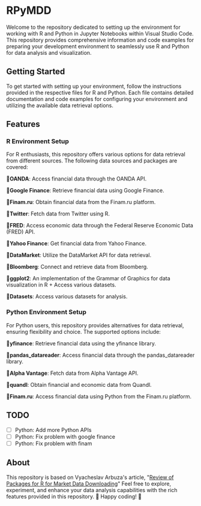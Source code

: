 # RPyMDD
Welcome to the repository dedicated to setting up the environment for working with R and Python in Jupyter Notebooks within Visual Studio Code. This repository provides comprehensive information and code examples for preparing your development environment to seamlessly use R and Python for data analysis and visualization.
## Getting Started
To get started with setting up your environment, follow the instructions provided in the respective files for R and Python. Each file contains detailed documentation and code examples for configuring your environment and utilizing the available data retrieval options.

## Features
### R Environment Setup
For R enthusiasts, this repository offers various options for data retrieval from different sources. The following data sources and packages are covered:

📌**OANDA**: Access financial data through the OANDA API.

📌**Google Finance**: Retrieve financial data using Google Finance.

📌**Finam.ru**: Obtain financial data from the Finam.ru platform.

📌**Twitter**: Fetch data from Twitter using R.

📌**FRED**: Access economic data through the Federal Reserve Economic Data (FRED) API.

📌**Yahoo Finance**: Get financial data from Yahoo Finance.

📌**DataMarket**: Utilize the DataMarket API for data retrieval.

📌**Bloomberg**: Connect and retrieve data from Bloomberg.

📌**ggplot2**: An implementation of the Grammar of Graphics for data visualization in R + Access various datasets.

📌**Datasets**: Access various datasets for analysis.

### Python Environment Setup
For Python users, this repository provides alternatives for data retrieval, ensuring flexibility and choice. The supported options include:

📌**yfinance**: Retrieve financial data using the yfinance library.

📌**pandas_datareader**: Access financial data through the pandas_datareader library.

📌**Alpha Vantage**: Fetch data from Alpha Vantage API.

📌**quandl**: Obtain financial and economic data from Quandl.

📌**Finam.ru**: Access financial data using Python from the Finam.ru platform.

## TODO
- [ ] Python: Add more Python APIs
- [ ] Python: Fix problem with google finance
- [ ] Python: Fix problem with finam

## About
This repository is based on Vyacheslav Arbuza's article, "[Review of Packages for R for Market Data Downloading](https://github.com/SkivHisink/RPyMDD/blob/main/docs/OriginalArticle.pdf)" Feel free to explore, experiment, and enhance your data analysis capabilities with the rich features provided in this repository. 
🚀 Happy coding! 🚀
